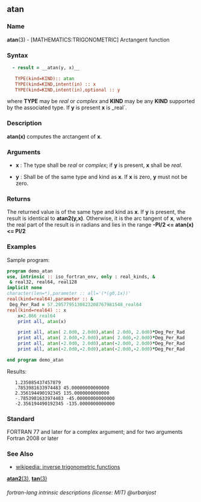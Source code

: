 ## atan

### **Name**

**atan**(3) - \[MATHEMATICS:TRIGONOMETRIC\] Arctangent function

### **Syntax**

```fortran
  - result = __atan(y, x)__

   TYPE(kind=KIND):: atan
   TYPE(kind=KIND,intent(in) :: x
   TYPE(kind=KIND,intent(in),optional :: y
```

where **TYPE** may be _real_ or _complex_ and **KIND** may be any **KIND** supported
by the associated type. If **y** is present **x** is \_real`.

### **Description**

**atan(x)** computes the arctangent of **x**.

### **Arguments**

- **x**
  : The type shall be _real_ or _complex_; if **y** is present, **x**
  shall be _real_.

- **y**
  : Shall be of the same type and kind as **x**. If **x** is zero, **y**
  must not be zero.

### **Returns**

The returned value is of the same type and kind as **x**. If **y** is
present, the result is identical to **atan2(y,x)**. Otherwise, it is the
arc tangent of **x**, where the real part of the result is in radians
and lies in the range
**-PI/2 \<= atan(x) \<= PI/2**

### **Examples**

Sample program:

```fortran
program demo_atan
use, intrinsic :: iso_fortran_env, only : real_kinds, &
 & real32, real64, real128
implicit none
character(len=*),parameter :: all='(*(g0,1x))'
real(kind=real64),parameter :: &
 Deg_Per_Rad = 57.2957795130823208767981548_real64
real(kind=real64) :: x
    x=2.866_real64
    print all, atan(x)

    print all, atan( 2.0d0, 2.0d0),atan( 2.0d0, 2.0d0)*Deg_Per_Rad
    print all, atan( 2.0d0,-2.0d0),atan( 2.0d0,-2.0d0)*Deg_Per_Rad
    print all, atan(-2.0d0, 2.0d0),atan(-2.0d0, 2.0d0)*Deg_Per_Rad
    print all, atan(-2.0d0,-2.0d0),atan(-2.0d0,-2.0d0)*Deg_Per_Rad

end program demo_atan
```

Results:

```text
   1.235085437457879
   .7853981633974483 45.00000000000000
   2.356194490192345 135.0000000000000
   -.7853981633974483 -45.00000000000000
   -2.356194490192345 -135.0000000000000
```

### **Standard**

FORTRAN 77 and later for a complex argument; and for two
arguments Fortran 2008 or later

### **See Also**

- [wikipedia: inverse trigonometric functions](https://en.wikipedia.org/wiki/Inverse_trigonometric_functions)

[**atan2**(3)](ATAN2), [**tan**(3)](TAN)

###### fortran-lang intrinsic descriptions (license: MIT) @urbanjost
